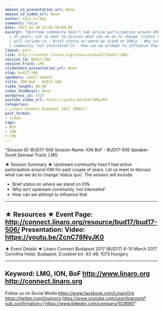 ```yaml
---
amazon_s3_presentation_url: None
amazon_s3_video_url: None
author: kyle.kirkby
comments: false
date: 2017-02-28 12:05:56+00:00
excerpt: "Upstream community hasn’t had active participation around ION for past couple\
  \ of years. Let us meet to discuss what can we do to change ‘status quo’. The session\
  \ will include:\n - Brief status on where we stand on ION\n - Why isn’t upstream\
  \ community ‘not interested’\n - How can we attempt to influence that"
layout: post
link: http://connect.linaro.org/resource/bud17/bud17-506/
session_id: BUD17-506
session_track: LMG
slideshare_presentation_url: None
slug: bud17-506
speakers: Sumit Semwal
title: ION BoF - BUD17-506
video_length: 00:00
video_thumbnail: None
wordpress_id: 4725
youtube_video_url: https://youtu.be/ZcnC78NyJK0
categories:
- Linaro Connect Budapest 2017 (BUD17)
post_format:
- Video
tags:
- BoF
- ION
- LMG
---
```


"Session ID: BUD17-506
Session Name: ION BoF - BUD17-506
Speaker: Sumit Semwal 
Track: LMG


★ Session Summary ★
Upstream community hasn’t had active participation around ION for past couple of years. Let us meet to discuss what can we do to change ‘status quo’. The session will include:
 - Brief status on where we stand on ION
 - Why isn’t upstream community ‘not interested’
 - How can we attempt to influence that
---------------------------------------------------
★ Resources ★
Event Page: http://connect.linaro.org/resource/bud17/bud17-506/
Presentation: 
Video: https://youtu.be/ZcnC78NyJK0
 ---------------------------------------------------

★ Event Details ★
Linaro Connect Budapest 2017 (BUD17)
6-10 March 2017
Corinthia Hotel, Budapest,
Erzsébet krt. 43-49,
1073 Hungary

---------------------------------------------------
Keyword: LMG, ION, BoF
http://www.linaro.org
http://connect.linaro.org
---------------------------------------------------
Follow us on Social Media
https://www.facebook.com/LinaroOrg
https://twitter.com/linaroorg
https://www.youtube.com/user/linaroorg?sub_confirmation=1
https://www.linkedin.com/company/1026961"
